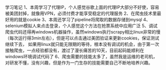 学习笔记
1、本周学习了代理IP，个人感觉谷歌上面的代理IP大部分不好使，容易被美团封掉，就像用VPN，必须付费才能享受稳定的代理服务
2、在爬虫技术里最好用的就是cookie
3、本周还学习了pipeline将爬取的数据存储到mysql
4、selenium模拟人来点击登录，个人感觉这个方法在抢票系统中应用广泛
5、调试爬虫代码还得再windows机器操作，虽然windows执行scrapy相比linux非常的慢（每次运行得3min左右），但是可以点击通过美团验证来更新cookies，保证测试继续下去，
   如果用linux就只能无限期的等待，根本没有调试的机会，由于第一次接触爬虫，一点经验都没有，渡过了漫长痛苦的10天，目前起码能顺利在windows环境调试代码了
6、爬虫需要的技能太多了，虽然我是运维的老司机，对研发不懂，没有兴趣，但是作为一门生存的技能需要自己不断地培养兴趣。
